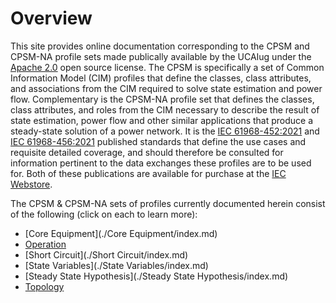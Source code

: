 # Overview
This site provides online documentation corresponding to the CPSM and CPSM-NA profile sets made publically available by the UCAIug under the [Apache 2.0](LICENSE) open source license. The CPSM is specifically a set of Common Information Model (CIM) profiles that define the classes, class attributes, and associations from the CIM required to solve state estimation and power flow.  Complementary is the CPSM-NA profile set that defines the classes, class attributes, and roles from the CIM necessary to describe the result of state estimation, power flow and other similar applications that produce a steady-state solution of a power network. It is the [IEC 61968-452:2021](https://webstore.iec.ch/en/publication/64844) and [IEC 61968-456:2021](https://webstore.iec.ch/en/publication/68054) published standards that define the use cases and requisite detailed coverage, and should therefore be consulted for information pertinent to the data exchanges these profiles are to be used for. Both of these publications are available for purchase at the [IEC Webstore](https://webstore.iec.ch/).

The CPSM & CPSM-NA sets of profiles currently documented herein consist of the following (click on each to learn more):

- [Core Equipment](./Core Equipment/index.md)
- [Operation](./Operation/index.md)
- [Short Circuit](./Short Circuit/index.md)
- [State Variables](./State Variables/index.md)
- [Steady State Hypothesis](./Steady State Hypothesis/index.md)
- [Topology](./Topology/index.md)

